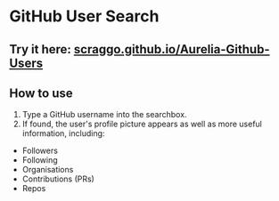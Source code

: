 # GitHub User Search

## Try it here: [scraggo.github.io/Aurelia-Github-Users](https://scraggo.github.io/Aurelia-Github-Users)

## How to use

1. Type a GitHub username into the searchbox.
2. If found, the user's profile picture appears as well as more useful information, including:
- Followers
- Following
- Organisations
- Contributions (PRs)
- Repos
